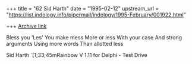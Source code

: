 +++
title = "62 Sid Harth"
date = "1995-02-12"
upstream_url = "https://list.indology.info/pipermail/indology/1995-February/001922.html"

+++
[Archive link](https://list.indology.info/pipermail/indology/1995-February/001922.html)

Bless you 'Les'
You make mess
More or less
With your case
And strong arguments
Using more words
Than allotted less

Sid Harth
`[1;33;45mRainbow V 1.11 for Delphi - Test Drive






